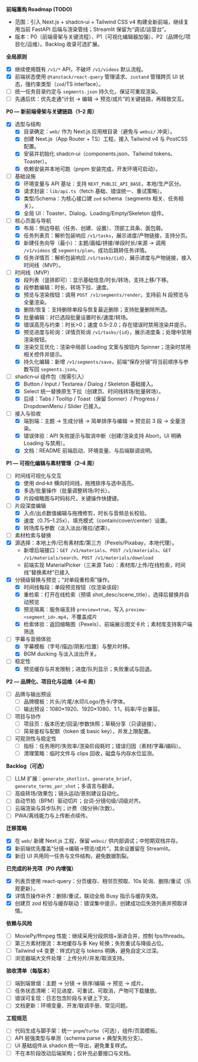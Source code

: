 **前端重构 Roadmap (TODO)**

- 范围：引入 Next.js + shadcn‑ui + Tailwind CSS v4 构建全新前端，继续复用当前 FastAPI 后端与渲染管线；Streamlit 保留为“调试/运营台”。
- 版本：P0（前端骨架与关键流程）、P1（可视化编辑器加强）、P2（品牌化/项目化/运维）。Backlog 收录可选扩展。

**全局原则**
- [x] 继续使用既有 `/v1/*` API，不破坏 `/v1/videos` 默认流程。
- [x] 前端状态使用 `@tanstack/react-query` 管理请求、`zustand` 管理跨页 UI 状态，强约束类型（`zod`/TS interface）。
- [ ] 统一任务目录约定与 `segments.json` 持久化，保证可重现渲染。
- [ ] 先通后优：优先走通“计划 → 编辑 → 预览/成片”的关键链路，再精致交互。

**P0 — 新前端骨架与关键链路（1–2 周）**
- [x] 选型与结构
  - [x] 目录确定：`web/` 作为 Next.js 应用根目录（避免与 `webui/` 冲突）。
  - [x] 创建 Next.js（App Router + TS）工程，接入 Tailwind v4 与 PostCSS 配置。
  - [x] 安装并初始化 shadcn‑ui（components.json、Tailwind tokens、Toaster）。
  - [x] 依赖安装并本地可跑（pnpm 安装完成，开发环境可启动）。
- [ ] 基础设施
  - [x] 环境变量与 API 基址：支持 `NEXT_PUBLIC_API_BASE`，本地/生产区分。
  - [x] 请求封装：`lib/api.ts`（fetch 基础、错误统一、重试策略）。
  - [x] 类型/Schema：为核心接口建 `zod` schema（segments 相关、任务相关）。
  - [x] 全局 UI：Toaster、Dialog、Loading/Empty/Skeleton 组件。
- [ ] 核心页面与导航
  - [x] 布局：侧边导航（任务、创建、设置）、顶部工具条、面包屑。
  - [x] 任务列表页：解析包装响应 `/v1/tasks`，展示进度/产物链接，支持分页。
  - [x] 新建任务向导（最小）：主题/画幅/拼接/单段时长/来源 → 调用 `/v1/videos` 或 `segments/plan`，成功后跳转任务详情。
  - [x] 任务详情页：解析包装响应 `/v1/tasks/{id}`，展示进度与产物链接，接入时间线（MVP）。
- [ ] 时间线（MVP）
  - [x] 段列表（竖排即可）：显示基础信息/时长/转场，支持上移/下移。
  - [x] 段参数编辑：时长、转场下拉、速度。
  - [x] 预览与渲染按钮：调用 `POST /v1/segments/render`，支持前 N 段预览与全量渲染。
  - [x] 删除/恢复：支持删除单段与恢复最近删除；支持批量删除所选。
  - [x] 批量编辑：对已选段批量设置时长/速度/转场。
  - [x] 错误高亮与约束：时长>0；速度 0.5–2.0；存在错误时禁用渲染并提示。
  - [x] 预览进度与轮询：详情页轮询 `/v1/tasks/{id}`，展示进度条；处理中禁用渲染按钮。
  - [x] 渲染交互优化：渲染中局部 Loading 文案与按钮内 Spinner；渲染时禁用相关控件并提示。
  - [x] 持久化编辑：新增 `/v1/segments/save`，前端“保存分镜”将当前顺序与参数写回 `segments.json`。
- [ ] shadcn‑ui 组件包（按需引入）
  - [x] Button / Input / Textarea / Dialog / Skeleton 基础接入。
  - [x] Select 统一替换原生下拉（创建页、时间线转场/批量转场）。
  - [x] 后续：Tabs / Tooltip / Toast（保留 Sonner）/ Progress / DropdownMenu / Slider 已接入。
- [ ] 接入与验收
  - [x] 端到端：主题 → 生成分镜 → 简单排序与编辑 → 预览前 3 段 → 全量渲染。
  - [x] 错误体验：API 失败提示与取消中断（创建/渲染支持 Abort，UI 明确 Loading 与禁用）。
  - [x] 文档：README 前端启动、环境变量、与后端联调说明。

**P1 — 可视化编辑与素材管理（2–4 周）**
- [ ] 时间线可视化与交互
  - [x] 使用 dnd‑kit 横向时间线，拖拽排序与选中高亮。
  - [x] 多选/批量操作（批量调整转场/时长）。
  - [x] 片段缩略图与时码标尺，关键操作快捷键。
- [ ] 片段深度编辑
  - [x] 入点/出点数值编辑与拖拽修剪，时长与音频总长校验。
  - [x] 速度（0.75–1.25x）、填充模式（contain/cover/center）设置。
  - [x] 转场库与参数（淡入淡出/推拉/遮罩）。
 - [ ] 素材检索与替换
  - [x] 源选择：本地上传/已有素材库/第三方（Pexels/Pixabay，本地代理）。
    - 新增后端接口：`GET /v1/materials`、`POST /v1/materials`、`GET /v1/materials/search`、`POST /v1/materials/download`
    - 前端实现 MaterialPicker（三来源 Tab）：素材库/上传/在线检索，时间线“替换素材”已接入
  - [x] 分镜级替换与预览；“对单段重检索”操作。
    - [x] 时间线每段：单段预览按钮（仅渲染该段）
    - [x] 重检索：打开在线检索（预填 shot_desc/scene_title），选择后替换并自动预览
    - [x] 预览隔离：服务端支持 `preview=true`，写入 `preview-<segment_id>.mp4`，不覆盖成片
    - [x] 检索体验：返回缩略图（Pexels）、前端展示图文卡片；素材库支持客户端筛选
- [ ] 字幕与音频体验
  - [x] 字幕模板（字号/描边/阴影/位置）与整片时移。
  - [x] BGM ducking 与淡入淡出开关。
- [ ] 稳定性
  - [x] 预览缓存与并发限制；进度/队列显示；失败重试与回退。

**P2 — 品牌化、项目化与运维（4–6 周）**
- [ ] 品牌与输出预设
  - [ ] 品牌模板：片头/片尾/水印/Logo/色卡/字体。
  - [ ] 输出预设：1080×1920、1920×1080、1:1，码率/平台兼容。
- [ ] 项目与协作
  - [ ] 项目页：版本历史/回滚/参数快照；草稿分享（只读链接）。
  - [ ] 简易鉴权与配额（token 或 basic key），并发上限配置。
- [ ] 可观测性与稳定性
  - [ ] 指标：任务用时/失败率/渲染阶段耗时；错误归因（素材/字幕/编码）。
  - [ ] 清理策略：临时文件与 clips 回收，磁盘与内存水位监测。

**Backlog（可选）**
- [ ] LLM 扩展：`generate_shotlist`、`generate_brief`、`generate_terms_per_shot`；多语言与翻译。
- [ ] 高级转场/效果包；镜头运动/景别建议自动化。
- [ ] 自动节拍（BPM）驱动切片；台词‑分镜句级/词级对齐。
- [ ] 云端渲染与异步队列；计费（按分钟/次数）。
- [ ] PWA/离线能力与上传断点续传。

**迁移策略**
- [x] 在 `web/` 新建 Next.js 工程，保留 `webui/` 供内部调试；中短期双栈并存。
- [x] 新前端优先覆盖“分镜→编辑→预览/成片”，其余设置留在 Streamlit。
- [x] 新旧 UI 共用同一任务与文件结构，避免数据割裂。

**已完成的补充项（P0 内增强）**
- [x] 列表页使用 react-query：分页缓存、相邻页预取、10s 轮询、删除/重试（乐观更新）。
- [x] 详情页操作补齐：删除/重试，联动全局 Busy 指示与缓存失效。
- [x] 创建页 zod 校验与缓存联动：错误集中提示，创建成功后失效列表并预取详情。

**依赖与风险**
- [ ] MoviePy/ffmpeg 性能：继续采用分段烘焙+渐进合并，控制 fps/threads。
- [ ] 第三方素材限流：本地缓存与多 Key 轮换；失败重试与降级占位。
- [ ] Tailwind v4 变更：样式约定与 tokens 明确，避免自定义过深。
- [ ] 浏览器端大文件处理：上传分片/并发/取消支持。

**验收清单（每版本）**
- [ ] 端到端冒烟：主题 → 分镜 → 排序/编辑 → 预览 → 成片。
- [ ] 任务状态清晰：可见进度、可重试、可取消，产物可下载播放。
- [ ] 错误可复现：日志包含阶段与关键上下文。
- [ ] 文档更新：环境变量、开发/联调手册、常见问题。

**工程规范**
- [ ] 代码生成与脚手架：统一 `pnpm`/`turbo`（可选），组件/页面模板。
- [ ] API 层强类型与单测（schema parse + 典型失败分支）。
- [ ] UI 基础组件从 shadcn 统一导出，避免重复样式。
- [ ] 不在本阶段改动后端架构；仅补充必要接口与文档。
